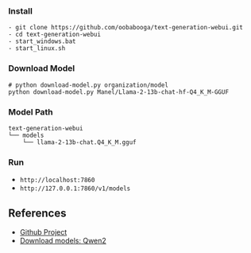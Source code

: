 
### Install 
```shell
- git clone https://github.com/oobabooga/text-generation-webui.git
- cd text-generation-webui
- start_windows.bat
- start_linux.sh
```

### Download Model 
```shell
# python download-model.py organization/model
python download-model.py Manel/Llama-2-13b-chat-hf-Q4_K_M-GGUF
```

### Model Path
```
text-generation-webui
└── models
    └── llama-2-13b-chat.Q4_K_M.gguf
```

### Run 
- `http://localhost:7860`
- `http://127.0.0.1:7860/v1/models`


## References 
- [Github Project](https://github.com/oobabooga/text-generation-webui)
- [Download models: Qwen2](https://huggingface.co/Qwen/Qwen2.5-7B-Instruct)